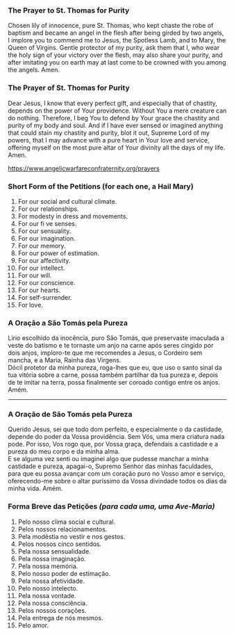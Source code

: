 
### The Prayer to St. Thomas for Purity
Chosen lily of innocence, pure St. Thomas, who kept chaste the robe of baptism and became an angel in the flesh after being girded by two angels, I implore you to commend me to Jesus, the Spotless Lamb, and to Mary, the Queen of Virgins. Gentle protector of my purity, ask them that I, who wear the holy sign of your victory over the flesh, may also share your purity, and after imitating you on earth may at last come to be crowned with you among the angels. Amen.

### The Prayer of St. Thomas for Purity
Dear Jesus, I know that every perfect gift, and especially that of chastity, depends on the power of Your providence. Without You a mere creature can do nothing. Therefore, I beg You to defend by Your grace the chastity and purity of my body and soul. And if I have ever sensed or imagined anything that could stain my chastity and purity, blot it out, Supreme Lord of my powers, that I may advance with a pure heart in Your love and service, offering myself on the most pure altar of Your divinity all the days of my life. Amen.

https://www.angelicwarfareconfraternity.org/prayers

### Short Form of the Petitions (for each one, a Hail Mary)
1. For our social and cultural climate.
2. For our relationships.
3. For modesty in dress and movements.
4. For our fi ve senses.
5. For our sensuality.
6. For our imagination.
7. For our memory.
8. For our power of estimation.
9. For our affectivity.
10. For our intellect.
11. For our will.
12. For our conscience.
13. For our hearts.
14. For self-surrender.
15. For love. 

### **A Oração a São Tomás pela Pureza**

Lírio escolhido da inocência, puro São Tomás, que preservaste imaculada a veste do batismo e te tornaste um anjo na carne após seres cingido por dois anjos, imploro-te que me recomendes a Jesus, o Cordeiro sem mancha, e a Maria, Rainha das Virgens.  
Dócil protetor da minha pureza, roga-lhes que eu, que uso o santo sinal da tua vitória sobre a carne, possa também partilhar da tua pureza e, depois de te imitar na terra, possa finalmente ser coroado contigo entre os anjos. Amém.

---
### **A Oração de São Tomás pela Pureza**

Querido Jesus, sei que todo dom perfeito, e especialmente o da castidade, depende do poder da Vossa providência. Sem Vós, uma mera criatura nada pode. Por isso, Vos rogo que, por Vossa graça, defendais a castidade e a pureza do meu corpo e da minha alma.  
E se alguma vez senti ou imaginei algo que pudesse manchar a minha castidade e pureza, apagai-o, Supremo Senhor das minhas faculdades, para que eu possa avançar com um coração puro no Vosso amor e serviço, oferecendo-me sobre o altar puríssimo da Vossa divindade todos os dias da minha vida. Amém.

### **Forma Breve das Petições** _(para cada uma, uma Ave-Maria)_

1. Pelo nosso clima social e cultural.
2. Pelos nossos relacionamentos.
3. Pela modéstia no vestir e nos gestos.
4. Pelos nossos cinco sentidos.
5. Pela nossa sensualidade.
6. Pela nossa imaginação.
7. Pela nossa memória.
8. Pelo nosso poder de estimação.
9. Pela nossa afetividade.
10. Pelo nosso intelecto.
11. Pela nossa vontade.
12. Pela nossa consciência.
13. Pelos nossos corações.
14. Pela entrega de nós mesmos.
15. Pelo amor.